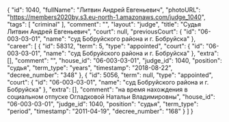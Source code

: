{
    "id": 1040,
    "fullName": "Литвин Андрей Евгеньевич",
    "photoURL": "https://members2020by.s3.eu-north-1.amazonaws.com/judge_1040",
    "tags": [
        "criminal"
    ],
    "comment": "",
    "layout": "judge",
    "title": "Судья Литвин Андрей Евгеньевич",
    "court": null,
    "previousCourt": {
        "id": "06-003-03-01",
        "name": "суд Бобруйского района и г. Бобруйска"
    },
    "career": [
        {
            "id": 58312,
            "term": 5,
            "type": "appointed",
            "court": {
                "id": "06-003-03-01",
                "name": "суд Бобруйского района и г. Бобруйска"
            },
            "extra": [],
            "comment": "",
            "house_id": "06-003-03-01",
            "judge_id": 1040,
            "position": "судья",
            "term_type": "years",
            "timestamp": "2018-08-22",
            "decree_number": "348"
        },
        {
            "id": 5056,
            "term": null,
            "type": "appointed",
            "court": {
                "id": "06-003-03-01",
                "name": "суд Бобруйского района и г. Бобруйска"
            },
            "extra": [],
            "comment": "на время нахождения в социальном отпуске Огладковой Натальи Владимировны",
            "house_id": "06-003-03-01",
            "judge_id": 1040,
            "position": "судья",
            "term_type": "period",
            "timestamp": "2011-04-19",
            "decree_number": "168"
        }
    ]
}